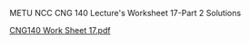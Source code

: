 METU NCC CNG 140 Lecture's Worksheet 17-Part 2 Solutions


[CNG140 Work Sheet 17.pdf](https://github.com/user-attachments/files/19602032/CNG140.Work.Sheet.17.pdf)
